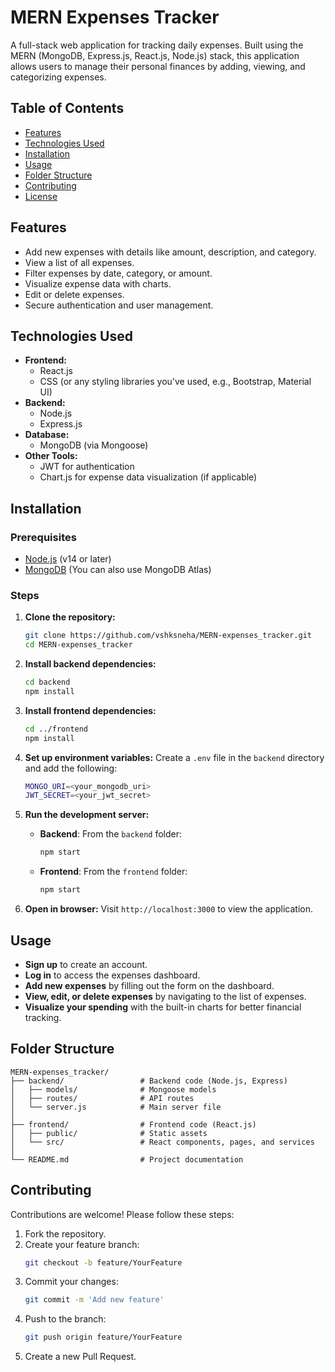 

# MERN Expenses Tracker

A full-stack web application for tracking daily expenses. Built using the MERN (MongoDB, Express.js, React.js, Node.js) stack, this application allows users to manage their personal finances by adding, viewing, and categorizing expenses.

## Table of Contents
- [Features](#features)
- [Technologies Used](#technologies-used)
- [Installation](#installation)
- [Usage](#usage)
- [Folder Structure](#folder-structure)
- [Contributing](#contributing)
- [License](#license)

## Features
- Add new expenses with details like amount, description, and category.
- View a list of all expenses.
- Filter expenses by date, category, or amount.
- Visualize expense data with charts.
- Edit or delete expenses.
- Secure authentication and user management.

## Technologies Used
- **Frontend:**
  - React.js
  - CSS (or any styling libraries you've used, e.g., Bootstrap, Material UI)
- **Backend:**
  - Node.js
  - Express.js
- **Database:**
  - MongoDB (via Mongoose)
- **Other Tools:**
  - JWT for authentication
  - Chart.js for expense data visualization (if applicable)

## Installation

### Prerequisites
- [Node.js](https://nodejs.org/) (v14 or later)
- [MongoDB](https://www.mongodb.com/) (You can also use MongoDB Atlas)

### Steps

1. **Clone the repository:**
   ```bash
   git clone https://github.com/vshksneha/MERN-expenses_tracker.git
   cd MERN-expenses_tracker
   ```

2. **Install backend dependencies:**
   ```bash
   cd backend
   npm install
   ```

3. **Install frontend dependencies:**
   ```bash
   cd ../frontend
   npm install
   ```

4. **Set up environment variables:**
   Create a `.env` file in the `backend` directory and add the following:
   ```bash
   MONGO_URI=<your_mongodb_uri>
   JWT_SECRET=<your_jwt_secret>
   ```

5. **Run the development server:**
   - **Backend**: From the `backend` folder:
     ```bash
     npm start
     ```
   - **Frontend**: From the `frontend` folder:
     ```bash
     npm start
     ```

6. **Open in browser:**
   Visit `http://localhost:3000` to view the application.

## Usage
- **Sign up** to create an account.
- **Log in** to access the expenses dashboard.
- **Add new expenses** by filling out the form on the dashboard.
- **View, edit, or delete expenses** by navigating to the list of expenses.
- **Visualize your spending** with the built-in charts for better financial tracking.

## Folder Structure

```
MERN-expenses_tracker/
├── backend/                 # Backend code (Node.js, Express)
│   ├── models/              # Mongoose models
│   ├── routes/              # API routes
│   └── server.js            # Main server file
│
├── frontend/                # Frontend code (React.js)
│   ├── public/              # Static assets
│   └── src/                 # React components, pages, and services
│
└── README.md                # Project documentation
```

## Contributing
Contributions are welcome! Please follow these steps:

1. Fork the repository.
2. Create your feature branch:
   ```bash
   git checkout -b feature/YourFeature
   ```
3. Commit your changes:
   ```bash
   git commit -m 'Add new feature'
   ```
4. Push to the branch:
   ```bash
   git push origin feature/YourFeature
   ```
5. Create a new Pull Request.


